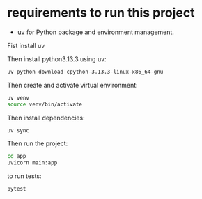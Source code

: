 # requirements to run this project

* [uv](https://docs.astral.sh/uv/) for Python package and environment management.

Fist install uv

Then install python3.13.3 using uv:
```bash
uv python download cpython-3.13.3-linux-x86_64-gnu
```

Then create and activate virtual environment:
```bash
uv venv
source venv/bin/activate
```

Then install dependencies:
```bash
uv sync
```

Then run the project:
```bash
cd app
uvicorn main:app
```

to run tests:
```bash
pytest
```